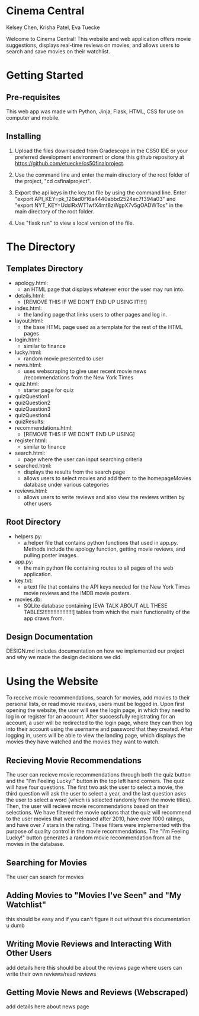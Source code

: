 # Cinema Central
Kelsey Chen, Krisha Patel, Eva Tuecke

Welcome to Cinema Central! This website and web application offers movie suggestions, displays real-time reviews on movies, and allows users to search and save movies on their watchlist. 

# Getting Started

## Pre-requisites
This web app was made with Python, Jinja, Flask, HTML, CSS for use on computer and mobile.

## Installing
1. Upload the files downloaded from Gradescope in the CS50 IDE or your preferred development environment or clone this github repository at https://github.com/etuecke/cs50finalproject.

2. Use the command line and enter the main directory of the root folder of the project, "cd csfinalproject".

3. Export the api keys in the key.txt file by using the command line. Enter "export API_KEY=pk_126ad0f16a4440abbd2524ec7f394a03" and "export NYT_KEY=UdslRxWT1wfX4mt8zWgpX7v5gOADWTos" in the main directory of the root folder. 

4. Use "flask run" to view a local version of the file.

# The Directory 

## Templates Directory
* apology.html: 
    - an HTML page that displays whatever error the user may run into.
* details.html: 
    - [REMOVE THIS IF WE DON'T END UP USING IT!!!!]
* index.html: 
    - the landing page that links users to other pages and log in.
* layout.html: 
    - the base HTML page used as a template for the rest of the HTML pages
* login.html: 
    - similar to finance
* lucky.html:
    - random movie presented to user
* news.html:
    - uses webscraping to give user recent movie news /recommendations from the New York Times 
* quiz.html: 
    - starter page for quiz
* quizQuestion1 
* quizQuestion2
* quizQuestion3
* quizQuestion4
* quizResults:
* recommendations.html: 
    - [REMOVE THIS IF WE DON'T END UP USING]
* register.html:
    - similar to finance
* search.html: 
    - page where the user can input searching criteria 
* searched.html: 
    - displays the results from the search page
    - allows users to select movies and add them to the homepageMovies database under various categories
* reviews.html:
    - allows users to write reviews and also view the reviews written by other users

## Root Directory
* helpers.py: 
    - a helper file that contains python functions that used in app.py. Methods include the apology function, getting movie reviews, and pulling poster images. 
* app.py: 
    - the main python file containing routes to all pages of the web application. 
* key.txt: 
    - a text file that contains the API keys needed for the New York Times movie reviews and the IMDB movie posters. 
* movies.db: 
    - SQLite database containing [EVA TALK ABOUT ALL THESE TABLES!!!!!!!!!!!!!!!!!!!!] tables from which the main functionality of the app draws from.  

## Design Documentation
DESIGN.md includes documentation on how we implemented our project and why we made the design decisions we did. 

# Using the Website 
To receive movie recommendations, search for movies, add movies to their personal lists, or read movie reviews, users must be logged in. Upon first opening the website, the user will see the login page, in which they need to log in or register for an account. After successfully registrating for an account, a user will be redirected to the login page, where they can then log into their account using the username and password that they created. 
After logging in, users will be able to view the landing page, which displays the movies they have watched and the movies they want to watch. 

## Recieving Movie Recommendations
The user can recieve movie recommendations through both the quiz button and the "I'm Feeling Lucky!" button in the top left hand corners. The quiz will have four questions. The first two ask the user to select a movie, the third question will ask the user to select a year, and the last question asks the user to select a word (which is selected randomly from the movie titles). Then, the user will recieve movie recommendations based on their selections. We have filtered the movie options that the quiz will recommend to the user movies that were released after 2010, have over 1000 ratings, and have over 7 stars in the rating. These filters were implemented with the purpose of quality control in the movie recommendations.
The "I'm Feeling Lucky!" button generates a random movie recommendation from all the movies in the database. 

## Searching for Movies
The user can search for movies  

## Adding Movies to "Movies I've Seen" and "My Watchlist" 
this should be easy and if you can't figure it out without this documentation u dumb

## Writing Movie Reviews and Interacting With Other Users
add details here 
this should be about the reviews page where users can write their own reviews/read reviews

## Getting Movie News and Reviews (Webscraped)
add details here about news page
